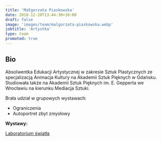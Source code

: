 ```yaml
---
title: 'Małgorzata Piaskowska'
date: 2018-12-20T13:44:30+10:00
draft: false
image: 'images/team/malgorzata-piaskowska.webp'
jobtitle: 'Artystka'
type: team
promoted: true
---
```


## Bio

Absolwentka Edukacji Artystycznej w zakresie Sztuk Plastycznych ze specjalizacją Animacja Kultury na Akademii Sztuk Pięknych w Gdańsku. Studiowała także na Akademii Sztuk Pięknych im. E. Gepperta we Wrocławiu na kierunku Mediacja Sztuki.

Brała udział w grupowych wystawach:

 - Ograniczenia
 - Autoportret zbyt zmysłowy

**Wystawy:**

[Laboratorium światła](/wystawy/laboratorium-swiatla)